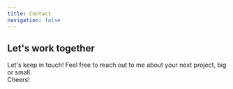 ```yaml
---
title: Contact
navigation: false
---
```


## Let's work together

Let's keep in touch! Feel free to reach out to me about your next project, big or small.  
Cheers!
